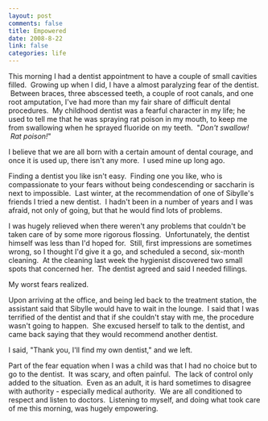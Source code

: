 ```yaml
--- 
layout: post
comments: false
title: Empowered
date: 2008-8-22
link: false
categories: life
---
```

This morning I had a dentist appointment to have a couple of small cavities filled.  Growing up when I did, I have a almost paralyzing fear of the dentist.  Between braces, three abscessed teeth, a couple of root canals, and one root amputation, I've had more than my fair share of difficult dental procedures.  My childhood dentist was a fearful character in my life; he used to tell me that he was spraying rat poison in my mouth, to keep me from swallowing when he sprayed fluoride on my teeth.  "<em>Don't swallow!  Rat poison!</em>"

I believe that we are all born with a certain amount of dental courage, and once it is used up, there isn't any more.  I used mine up long ago.

Finding a dentist you like isn't easy.  Finding one you like, who is compassionate to your fears without being condescending or saccharin is next to impossible.  Last winter, at the recommendation of one of Sibylle's friends I tried a new dentist.  I hadn't been in a number of years and I was afraid, not only of going, but that he would find lots of problems.

I was hugely relieved when there weren't any problems that couldn't be taken care of by some more rigorous flossing.  Unfortunately, the dentist himself was less than I'd hoped for.  Still, first impressions are sometimes wrong, so I thought I'd give it a go, and scheduled a second, six-month cleaning.  At the cleaning last week the hygienist discovered two small spots that concerned her.  The dentist agreed and said I needed fillings.

My worst fears realized.

Upon arriving at the office, and being led back to the treatment station, the assistant said that Sibylle would have to wait in the lounge.  I said that I was terrified of the dentist and that if she couldn't stay with me, the procedure wasn't going to happen.  She excused herself to talk to the dentist, and came back saying that they would recommend another dentist.

I said, "Thank you, I'll find my own dentist," and we left.

Part of the fear equation when I was a child was that I had no choice but to go to the dentist.  It was scary, and often painful.  The lack of control only added to the situation.  Even as an adult, it is hard sometimes to disagree with authority - especially medical authority.  We are all conditioned to respect and listen to doctors.  Listening to myself, and doing what took care of me this morning, was hugely empowering.
